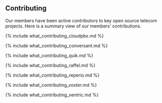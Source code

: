 ## Contributing ##

Our members have been active contributors to key open source telecom projects. Here is a summary view of our members' contributions.

{% include what_contributing_cloudpbx.md %}

{% include what_contributing_conversant.md %}

{% include what_contributing_quik.md %}

{% include what_contributing_raffel.md %}

{% include what_contributing_reperio.md %}

{% include what_contributing_voxter.md %}

{% include what_contributing_xentric.md %}
